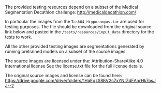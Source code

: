 The provided testing resources depend on a subset of the Medical Segmentation Decathlon challenge: 
http://medicaldecathlon.com/

In particular the images from the `Task04_Hippocampus.tar` are used for testing purposes. 
The file should be downloaded from the original source link below and pasted in the
`/tests/resources/input_data` directory for the tests to work.

All the other provided testing images are segmentations generated by running pretrained 
models on a subset of the source images.

The source images are licensed under the: Attribution-ShareAlike 4.0 International license
See the license.txt file for the full license details.

The original source images and license can be found here: 
https://drive.google.com/drive/folders/1HqEgzS8BV2c7xYNrZdEAnrHk7osJJ--2
